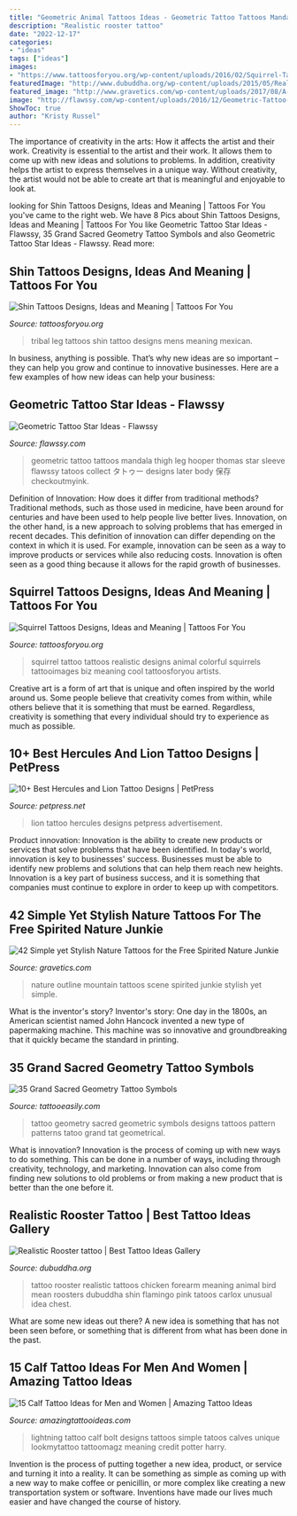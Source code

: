 ```yaml
---
title: "Geometric Animal Tattoos Ideas - Geometric Tattoo Tattoos Mandala Thigh Leg Hooper Thomas Star Sleeve Flawssy Tatoos Collect タトゥー Designs Later Body 保存 Checkoutmyink"
description: "Realistic rooster tattoo"
date: "2022-12-17"
categories:
- "ideas"
tags: ["ideas"]
images:
- "https://www.tattoosforyou.org/wp-content/uploads/2016/02/Squirrel-Tattoo-Ideas.jpg"
featuredImage: "http://www.dubuddha.org/wp-content/uploads/2015/05/Realistic-Rooster-tattoo-by-Carlox.jpg"
featured_image: "http://www.gravetics.com/wp-content/uploads/2017/08/A-great-mountain-scene-that-needs-no-outline..jpg"
image: "http://flawssy.com/wp-content/uploads/2016/12/Geometric-Tattoo-New.jpg"
ShowToc: true
author: "Kristy Russel"
---
```



The importance of creativity in the arts: How it affects the artist and their work.
Creativity is essential to the artist and their work. It allows them to come up with new ideas and solutions to problems. In addition, creativity helps the artist to express themselves in a unique way. Without creativity, the artist would not be able to create art that is meaningful and enjoyable to look at.

	

		
looking for Shin Tattoos Designs, Ideas and Meaning | Tattoos For You you've came to the right web. We have 8 Pics about Shin Tattoos Designs, Ideas and Meaning | Tattoos For You like Geometric Tattoo Star Ideas - Flawssy, 35 Grand Sacred Geometry Tattoo Symbols and also Geometric Tattoo Star Ideas - Flawssy. Read more:
		
    
## Shin Tattoos Designs, Ideas And Meaning | Tattoos For You

<img loading=lazy src="https://www.tattoosforyou.org/wp-content/uploads/2016/03/Tribal-Shin-Tattoos.jpg" onerror="this.onerror=null;this.src='https://tse3.mm.bing.net/th?id=OIP.Kz49GlZBacKTd_TX8NjthQHaJ4&amp;pid=15.1';" alt="Shin Tattoos Designs, Ideas and Meaning | Tattoos For You">

_Source: tattoosforyou.org_

>tribal leg tattoos shin tattoo designs mens meaning mexican. 

	

In business, anything is possible. That’s why new ideas are so important – they can help you grow and continue to innovative businesses. Here are a few examples of how new ideas can help your business: 

    
## Geometric Tattoo Star Ideas - Flawssy

<img loading=lazy src="http://flawssy.com/wp-content/uploads/2016/12/Geometric-Tattoo-New.jpg" onerror="this.onerror=null;this.src='https://tse1.mm.bing.net/th?id=OIP.UDqt6jGvzGndIQVcfqw0qwHaPY&amp;pid=15.1';" alt="Geometric Tattoo Star Ideas - Flawssy">

_Source: flawssy.com_

>geometric tattoo tattoos mandala thigh leg hooper thomas star sleeve flawssy tatoos collect タトゥー designs later body 保存 checkoutmyink. 

	

Definition of Innovation: How does it differ from traditional methods?
Traditional methods, such as those used in medicine, have been around for centuries and have been used to help people live better lives. Innovation, on the other hand, is a new approach to solving problems that has emerged in recent decades. This definition of innovation can differ depending on the context in which it is used. For example, innovation can be seen as a way to improve products or services while also reducing costs. Innovation is often seen as a good thing because it allows for the rapid growth of businesses.

    
## Squirrel Tattoos Designs, Ideas And Meaning | Tattoos For You

<img loading=lazy src="https://www.tattoosforyou.org/wp-content/uploads/2016/02/Squirrel-Tattoo-Ideas.jpg" onerror="this.onerror=null;this.src='https://tse2.mm.bing.net/th?id=OIP.5dfwJYNi267Qw-ROj90DxQHaKE&amp;pid=15.1';" alt="Squirrel Tattoos Designs, Ideas and Meaning | Tattoos For You">

_Source: tattoosforyou.org_

>squirrel tattoo tattoos realistic designs animal colorful squirrels tattooimages biz meaning cool tattoosforyou artists. 

	

Creative art is a form of art that is unique and often inspired by the world around us. Some people believe that creativity comes from within, while others believe that it is something that must be earned. Regardless, creativity is something that every individual should try to experience as much as possible.

    
## 10+ Best Hercules And Lion Tattoo Designs | PetPress

<img loading=lazy src="https://cdn.petpress.net/wp-content/uploads/2020/04/12003029/hercules-lion-tattoo-scaled.jpg" onerror="this.onerror=null;this.src='https://tse1.mm.bing.net/th?id=OIP.FjZ2KTODUcuiNwxuDgNI6QHaLG&amp;pid=15.1';" alt="10+ Best Hercules and Lion Tattoo Designs | PetPress">

_Source: petpress.net_

>lion tattoo hercules designs petpress advertisement. 

	

Product innovation:
Innovation is the ability to create new products or services that solve problems that have been identified. In today's world, innovation is key to businesses' success. Businesses must be able to identify new problems and solutions that can help them reach new heights. Innovation is a key part of business success, and it is something that companies must continue to explore in order to keep up with competitors.

    
## 42 Simple Yet Stylish Nature Tattoos For The Free Spirited Nature Junkie

<img loading=lazy src="http://www.gravetics.com/wp-content/uploads/2017/08/A-great-mountain-scene-that-needs-no-outline..jpg" onerror="this.onerror=null;this.src='https://tse4.mm.bing.net/th?id=OIP.r5twdzaDS0zQm46lyYazZAHaLK&amp;pid=15.1';" alt="42 Simple yet Stylish Nature Tattoos for the Free Spirited Nature Junkie">

_Source: gravetics.com_

>nature outline mountain tattoos scene spirited junkie stylish yet simple. 

	

What is the inventor's story?
Inventor's story: One day in the 1800s, an American scientist named John Hancock invented a new type of papermaking machine. This machine was so innovative and groundbreaking that it quickly became the standard in printing.

    
## 35 Grand Sacred Geometry Tattoo Symbols

<img loading=lazy src="http://www.tattooeasily.com/wp-content/uploads/2015/06/sacred-geometry-tattoo-art.jpg" onerror="this.onerror=null;this.src='https://tse4.mm.bing.net/th?id=OIP.vIZPelnViFZrLr_aYj1pgwHaLI&amp;pid=15.1';" alt="35 Grand Sacred Geometry Tattoo Symbols">

_Source: tattooeasily.com_

>tattoo geometry sacred geometric symbols designs tattoos pattern patterns tatoo grand tat geometrical. 

	

What is innovation?
Innovation is the process of coming up with new ways to do something. This can be done in a number of ways, including through creativity, technology, and marketing. Innovation can also come from finding new solutions to old problems or from making a new product that is better than the one before it.

    
## Realistic Rooster Tattoo | Best Tattoo Ideas Gallery

<img loading=lazy src="http://www.dubuddha.org/wp-content/uploads/2015/05/Realistic-Rooster-tattoo-by-Carlox.jpg" onerror="this.onerror=null;this.src='https://tse1.mm.bing.net/th?id=OIP.nvc8EP9DhrMQf2ovxD1D_wHaHa&amp;pid=15.1';" alt="Realistic Rooster tattoo | Best Tattoo Ideas Gallery">

_Source: dubuddha.org_

>tattoo rooster realistic tattoos chicken forearm meaning animal bird mean roosters dubuddha shin flamingo pink tatoos carlox unusual idea chest. 

	

What are some new ideas out there?
A new idea is something that has not been seen before, or something that is different from what has been done in the past.

    
## 15 Calf Tattoo Ideas For Men And Women | Amazing Tattoo Ideas

<img loading=lazy src="http://www.amazingtattooideas.com/wp-content/uploads/2014/03/Unique-lightning-tattoo-idea-on-calf.jpg" onerror="this.onerror=null;this.src='https://tse4.mm.bing.net/th?id=OIP.BggtzLnZi7eZYP7QU15m2wHaJ6&amp;pid=15.1';" alt="15 Calf Tattoo Ideas for Men and Women | Amazing Tattoo Ideas">

_Source: amazingtattooideas.com_

>lightning tattoo calf bolt designs tattoos simple tatoos calves unique lookmytattoo tattoomagz meaning credit potter harry. 

	

Invention is the process of putting together a new idea, product, or service and turning it into a reality. It can be something as simple as coming up with a new way to make coffee or penicillin, or more complex like creating a new transportation system or software. Inventions have made our lives much easier and have changed the course of history.


